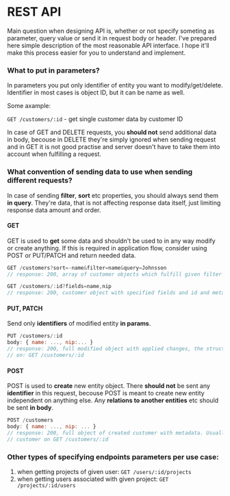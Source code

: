 # REST API

Main question when designing API is, whether or not specify someting as parameter, query value or send it in request body 
or header. I've prepared here simple description of the most reasonable API interface. I hope it'll make this process easier 
for you to understand and implement.

### What to put in parameters?

In parameters you put only identifier of entity you want to modify/get/delete. Identifier in most cases is object ID, but it
can be name as well.

Some axample:

`GET /customers/:id` - get single customer data by customer ID

In case of GET and DELETE requests, you __should not__ send additional data in body, becouse in DELETE they're simply 
ignored when sending request and in GET it is not good practise and server doesn't have to take them into account
when fulfilling a request.

### What convention of sending data to use when sending different requests?

In case of sending __filter__, __sort__ etc properties, you should always send them __in query__. They're data, that is not 
affecting response data itself, just limiting response data amount and order.

#### GET

GET is used to __get__ some data and shouldn't be used to in any way modify or create anything. If this is required in 
application flow, consider using POST or PUT/PATCH and return needed data. 

```javascript
GET /customers?sort=-name&filter=name&query=Johnsson
// response: 200, array of customer objects which fulfill given filter and are sorted in ascending order (__-__ = asc, __+__ = desc)
```
```javascript
GET /customers/:id?fields=name,nip
// response: 200, customer object with specified fields and id and metadata (e.g. createdBy, modifiedBy, createdAt...)
```

#### PUT, PATCH

Send only __identifiers__ of modified entity __in params__.

```javascript
PUT /customers/:id
body: { name: ..., nip:... } 
// response: 200, full modified object with applied changes, the structure should be the same as when getting single object
// on: GET /customers/:id
```

#### POST

POST is used to __create__ new entity object. There __should not__ be sent any __identifier__ in this request, becouse POST 
is meant to create new entity independent on anything else. Any __relations to another entities__ etc should be sent __in 
body__.

```javascript
POST /customers
body: { name: ..., nip: ... }
// response: 200, full object of created customer with metadata. Usually corresponds to what is returned when getting single 
// customer on GET /customers/:id
```

### Other types of specifying endpoints parameters per use case:

1. when getting projects of given user: 
`GET /users/:id/projects`
1. when getting users associated with given project:
`GET /projects/:id/users`
